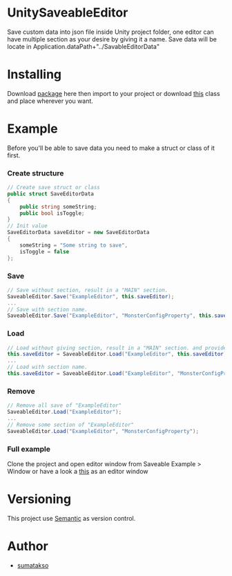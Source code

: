 # UnitySaveableEditor
Save custom data into json file inside Unity project folder, one editor can have multiple section as your desire by giving it a name.
Save data will be locate in Application.dataPath+"../SavableEditorData"

# Installing
Download [package](https://github.com/sumatakso/UnitySaveableEditor/blob/master/SaveableEditor.unitypackage) here then import to your project or download [this](https://github.com/sumatakso/UnitySaveableEditor/blob/master/Assets/SaveableEditor/Editor/SaveableEditor.cs) class and place wherever you want.

# Example
Before you'll be able to save data you need to make a struct or class of it first.
### Create structure
```c#
// Create save struct or class
public struct SaveEditorData
{
    public string someString;
    public bool isToggle;
}
// Init value
SaveEditorData saveEditor = new SaveEditorData
{
    someString = "Some string to save",
    isToggle = false
};
```
### Save
```c#
// Save without section, result in a "MAIN" section.
SaveableEditor.Save("ExampleEditor", this.saveEditor);
...
// Save with section name.
SaveableEditor.Save("ExampleEditor", "MonsterConfigProperty", this.saveEditor);
```

### Load
```c#
// Load without giving section, result in a "MAIN" section. and provide default value if it's not there.
this.saveEditor = SaveableEditor.Load("ExampleEditor", this.saveEditor);
...
// Load with section name.
this.saveEditor = SaveableEditor.Load("ExampleEditor", "MonsterConfigProperty", this.saveEditor);
```
### Remove
```c#
// Remove all save of "ExampleEditor"
SaveableEditor.Load("ExampleEditor");
...
// Remove some section of "ExampleEditor"
SaveableEditor.Load("ExampleEditor", "MonsterConfigProperty");
```

### Full example
Clone the project and open editor window from Saveable Example > Window
or have a look a [this](https://github.com/sumatakso/UnitySaveableEditor/blob/master/Assets/SaveableEditor/Editor/TestEditorSaveWindow.cs) as an editor window

# Versioning
This project use [Semantic](https://semver.org/) as version control.

# Author
 - [sumatakso](https://github.com/sumatakso)
